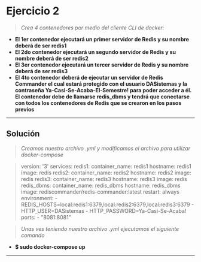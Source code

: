 # Ejercicio 2
>*Crea 4 contenedores por medio del cliente CLI de docker:*

- **El 1er contenedor ejecutará un primer servidor de Redis y su nombre deberá de ser redis1**
- **El 2do contenedor ejecutará un segundo servidor de Redis y su nombre deberá de ser redis2**
- **El 3er contenedor ejecutará un tercer servidor de Redis y su nombre deberá de ser redis3**
- **El 4to contenedor deberá de ejecutar un servidor de Redis Commander el cual estará protegido con el usuario DASistemas y la contraseña Ya-Casi-Se-Acaba-El-Semestre! para poder acceder a él. El contenedor debe de llamarse redis_dbms y tendrá que conectarse con todos los contenedores de Redis que se crearon en los pasos previos**
___
## Solución ##
>*Creamos nuestro archivo .yml y modificamos el archivo para utilizar docker-compose*

>version: '3'
services:
  redis1:
    container_name: redis1
    hostname: redis1
    image: redis
  redis2:
    container_name: redis2
    hostname: redis2
    image: redis
  redis3:
    container_name: redis3
    hostname: redis3
    image: redis
  redis_dbms:
    container_name: redis_dbms
    hostname: redis_dbms
    image: rediscommander/redis-commander:latest
    restart: always
    environment:
    - REDIS_HOSTS=local:redis1:6379,local:redis2:6379,local:redis3:6379
    - HTTP_USER=DASistemas
    - HTTP_PASSWORD=Ya-Casi-Se-Acaba!
    ports:
    - "8081:8081"

>*Unas ves teniendo nuestro archivo .yml ejecutamos el siguiente comando*

- **$ sudo docker-compose up**
___



